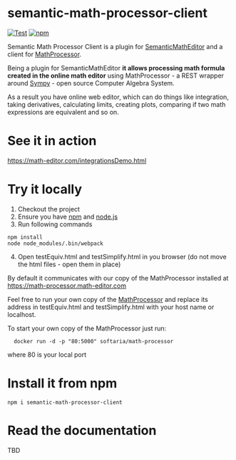 # semantic-math-processor-client

[![Test](https://github.com/softaria/semantic-math-processor-client/workflows/Test/badge.svg)](//github.com/softaria/semantic-math-processor-client/actions?query=workflow%3ATest)
[![npm](https://img.shields.io/npm/v/semantic-math-processor-client)](https://www.npmjs.com/package/semantic-math-processor-client)


Semantic Math Processor Client is a plugin for [SemanticMathEditor](https://github.com/softaria/semantic-math-editor) and a client for [MathProcessor](https://github.com/softaria/math-processor).

Being a plugin for SemanticMathEditor **it allows processing math formula created in the online math editor** using MathProcessor - a REST wrapper around [Sympy](https://sympy.org) - open source Computer Algebra System.

As a result you have online web editor, which can do things like integration, taking derivatives, calculating limits, creating plots, comparing if two math expressions are equivalent and so on.

# See it in action

https://math-editor.com/integrationsDemo.html

# Try it locally

1. Checkout the project
2. Ensure you have [npm](https://www.npmjs.com/get-npm) and [node.js](https://nodejs.org/en/download/)
3. Run following commands
```
npm install
node node_modules/.bin/webpack
```

4. Open testEquiv.html and testSimplify.html in you browser (do not move the html files - open them in place)

By default it communicates with our copy of the MathProcessor installed at https://math-processor.math-editor.com

Feel free to run your own copy of the [MathProcessor](https://github.com/softaria/math-processor) and replace its address in testEquiv.html and testSimplify.html with your host name or localhost. 

To start your own copy of the MathProcessor just run:

```
  docker run -d -p "80:5000" softaria/math-processor
```
where 80 is your local port

# Install it from npm

```
npm i semantic-math-processor-client
```

# Read the documentation

TBD


